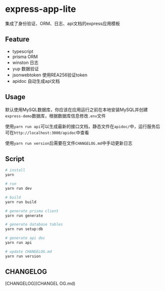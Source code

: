# express-app-lite
集成了身份验证、ORM、日志、api文档的express应用模板

## Feature

- typescript
- prisma ORM
- winston 日志
- yup 数据验证 
- jsonwebtoken 使用REA256验证token
- apidoc 自动生成api文档

## Usage

默认使用MySQL数据库，你应该在应用运行之前在本地安装MySQL并创建`express-demo`数据库，根据数据库信息修改`.env`文件

使用`yarn run api`可以生成最新的接口文档，静态文件在`apidoc/`中，运行服务后可在`http://localhost:3000/apidoc`中查看

使用`yarn run version`后需要在文件`CHANGELOG.md`中手动更新日志

## Script

```bash
# install
yarn

# run
yarn run dev

# build
yarn run build

# generate prisma client
yarn run generate

# generate database tables
yarn run setup:db

# generate api doc
yarn run api

# update CHANGELOG.md
yarn run version
```

## CHANGELOG

[CHANGELOG](CHANGEL  OG.md)
